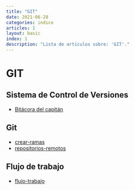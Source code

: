 ```yaml
---
title: "GIT"
date: 2021-06-28
categories: indice
articles: 1
layout: basic
index: 1
description: "Lista de artículos sobre: 'GIT'."
---
```


# GIT

## Sistema de Control de Versiones
- [Bitácora del capitán](../git/sistema-control-versiones)

## Git
- [crear-ramas](../git/crear-ramas)
- [repositorios-remotos](../git/repositorios-remotos)

## Flujo de trabajo
- [flujo-trabajo](../git/flujo-trabajo)
